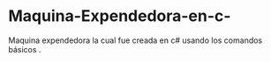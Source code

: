 # Maquina-Expendedora-en-c-
Maquina expendedora la cual fue creada en c# usando los comandos básicos . 
